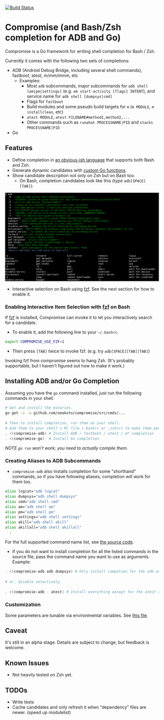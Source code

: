 [![Build Status](https://travis-ci.org/omakoto/compromise.svg?branch=master)](https://travis-ci.org/omakoto/compromise)
# Compromise (and Bash/Zsh completion for ADB and Go)

Compromise is a Go framework for writing shell completion for Bash / Zsh.

Currently it comes with the following two sets of completions:

 - ADB (Android Debug Bridge, including several shell commands), fastboot, atest, m/mm/mmm, etc
    - Examples:
        - Most `adb` subcommands, major subcommands for `adb shell [am|pm|settings]`
         (e.g. `am start-activity [flags] INTENT`), and service name for `adb shell [dumpsys|cmd]`
        - Flags for `fastboot` 
        - Build modules and some pseudo build targets for `m` (`m MODULE`, `m installclean`, etc)
        - `atest MODULE`, `atest FILENAME#method1,method2,...`
        - Other commands such as `runahat PROCESSNAME|PID` and `stacks PROCESSNAME|PID`
 - Go

## Features

 - Define completion in [an obvious-ish language](src/cmds/compromise-go/go.go) that supports both Bash and Zsh.
 - Generate dynamic candidates with [custom Go functions](src/cmds/compromise-adb/adb.go).
 - Show candidate description not only on Zsh but on Bash too.
   - On Bash, completion candidates look like this (type `adb[SPACE][TAB]`):
 <img src="https://raw.githubusercontent.com/omakoto/compromise/master/img/compromise-adb.png" width=600>

 - Interactive selection on Bash using [fzf](https://github.com/junegunn/fzf).
   See the next section for how to enable it.

### Enabling Interactive Item Selection with [fzf](https://github.com/junegunn/fzf) on Bash

If [fzf](https://github.com/junegunn/fzf) is installed, Compromise can invoke it to let you
interactively search for a candidate.

 - To enable it, add the following line to your `~/.bashrc`.
```bash
export COMPROMISE_USE_FZF=1 
```
 - Then press `[TAB]` twice to invoke fzf. (e.g. try `adb[SPACE][TAB][TAB]`)

Invoking fzf from compromise seems to hang Zsh.
(It's probably supportable, but I haven't figured out how to make it work.)
  
## Installing ADB and/or Go Completion

Assuming you have the `go` command installed, just run the following commands in your shell.
```bash
# Get and install the binaries.
go get -v -u github.com/omakoto/compromise/src/cmds/...

# Then to install completion, run them on your shell.
# Add them to your shell's RC file (.bashrc or .zshrc) to make them persistent.
. <(compromise-adb) # Install ADB / fastboot / atest / m* completion
. <(compromise-go)  # Install Go completion
```
 
 *NOTE `go run` won't work; you need to actually compile them.*
 
### Creating Aliases to ADB Subcommands
 - `compromise-adb` also installs completion for some "shorthand" commands,
so if you have following aliases, completion will work for them too.

```bash
alias logcat="adb logcat"
alias dumpsys="adb shell dumpsys"
alias cmd="adb shell cmd"
alias am="adb shell am"
alias pm="adb shell pm"
alias settings="adb shell settings"
alias akill="adb shell akill"
alias akillall="adb shell akillall"
  :
```  
For the full supported command name list, see [the source code](src/cmds/compromise-adb/adb.go).
 
 - If you do not want to install completion for all the listed commands
   in the source file, pass the command name you want to use as arguments. Example: 

```bash
. <(compromise-adb adb dumpsys) # Only install competion for the adb and dumpsys commands.  

# or, disable selectively.

. <(compromise-adb - atest) # Install everything except for the atest completion.  
```

### Customization

Some parameters are tunable via environmental variables.
See [this file](src/compromise/compmisc/compenv.go).


## Caveat

 It's still in an alpha stage. Details are subject to change, but feedback is welcome.

## Known Issues

 - Not heavily tested on Zsh yet.

## TODOs
 - Write tests
 - Cache candidates and only refresh it when "dependency" files are newer. (speed up modulelist)
 
